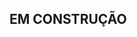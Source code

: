 <!-- ## Olá, me chamo Brayan Da Silva Nunes Linhar. 🎯

<head>
<img width=100% src="https://capsule-render.vercel.app/api?type=wave&color=gradient&height=120&section=header&text=BrayanDev&animation=fadeIn&fontSize=20&fontAlign=13.4&fontAlignY=50&textBg=true"/>

[![Typing SVG](https://readme-typing-svg.herokuapp.com/?color=FFFFFF&size=20&center=true&vCenter=true&width=1000&lines=HELLO,+My+name+is+Brayan+Linhar;I'm+22+years+old;I'm+from+Brazil;I+Undergraduate+Student+in+Systems+Development;Be+Welcome!+:%29)](https://git.io/typing-svg)

[![Typing SVG](https://readme-typing-svg.herokuapp.com/?color=FFFFFF&size=20&center=true&vCenter=true&width=1000&lines=OLÁ,+Meu+nome+é+Brayan+Linhar;Eu+tenho+22+anos;Eu+sou+do+Brasil;+Estudante+de+Graduação+em+Desenvovimento+de+Sistemas;Seja+Bem-Vindo!+:%29)](https://git.io/typing-svg)
</header>

- 💻 
- 💻 Focado em Front-end





<div align="center">  
  <img width="49%" height="195px" src="https://github-readme-stats.vercel.app/api?username=BrayanDeve&show_icons=true&count_private=true&hide_border=true&title_color=00BFFF&icon_color=00BFFF&text_color=c9d1d9&bg_color=0d1117" alt="Brayan Linhar github stats" /> 
  
  <img width="41%" height="195px" src="https://github-readme-stats.vercel.app/api/top-langs/?username=BrayanDeve&layout=compact&hide_border=true&title_color=00BFFF&text_color=00BFFF&bg_color=0d1117" />
</div>



<div align="center"> 
<a href="https://www.linkedin.com/in/brayan-linhar-341271206/" target="_blank"><img src="https://img.shields.io/badge/-LinkedIn-%230077B5?style=for-the-badge&logo=linkedin&logoColor=white" style="border-radius: 30px" target="_blank"></a> 
<a href = "mailto:brayan.programador@gmail.com"> <img src="https://img.shields.io/badge/-Gmail-%23333?style=for-the-badge&logo=gmail&logoColor=white" target="_blank"></a>
 </div>

-->



## EM CONSTRUÇÃO
